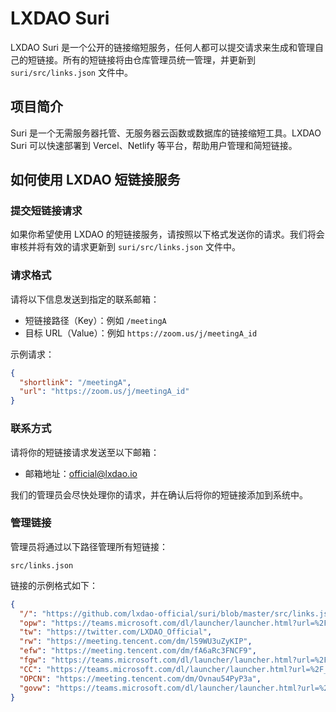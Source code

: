 # LXDAO Suri

LXDAO Suri 是一个公开的链接缩短服务，任何人都可以提交请求来生成和管理自己的短链接。所有的短链接将由仓库管理员统一管理，并更新到 `suri/src/links.json` 文件中。

## 项目简介

Suri 是一个无需服务器托管、无服务器云函数或数据库的链接缩短工具。LXDAO Suri 可以快速部署到 Vercel、Netlify 等平台，帮助用户管理和简短链接。

## 如何使用 LXDAO 短链接服务

### 提交短链接请求

如果你希望使用 LXDAO 的短链接服务，请按照以下格式发送你的请求。我们将会审核并将有效的请求更新到 `suri/src/links.json` 文件中。

### 请求格式

请将以下信息发送到指定的联系邮箱：

- 短链接路径（Key）：例如 `/meetingA`
- 目标 URL（Value）：例如 `https://zoom.us/j/meetingA_id`

示例请求：

```json
{
  "shortlink": "/meetingA",
  "url": "https://zoom.us/j/meetingA_id"
}
```

### 联系方式

请将你的短链接请求发送至以下邮箱：

- 邮箱地址：official@lxdao.io

我们的管理员会尽快处理你的请求，并在确认后将你的短链接添加到系统中。

### 管理链接

管理员将通过以下路径管理所有短链接：

`src/links.json`

链接的示例格式如下：

```json
{
  "/": "https://github.com/lxdao-official/suri/blob/master/src/links.json",
  "opw": "https://teams.microsoft.com/dl/launcher/launcher.html?url=%2F_%23%2Fl%2Fmeetup-join%2F19%3Ameeting_MTJhMTY0ZTMtYzUyYS00Y2U2LThlZDUtNmU5MzRiZGRlZWUy%40thread.v2%2F0%3Fcontext%3D%257b%2522Tid%2522%253a%252233c37896-a852-458d-a347-2490bf4e6a9c%2522%252c%2522Oid%2522%253a%2522f3a85524-298d-4a59-8c92-4e83f89f84a0%2522%257d%26anon%3Dtrue&type=meetup-join&deeplinkId=10fdc731-3757-4330-8328-0a7346dcb2da&directDl=true&msLaunch=true&enableMobilePage=true&suppressPrompt=true",
  "tw": "https://twitter.com/LXDAO_Official",
  "rw": "https://meeting.tencent.com/dm/l59WU3uZyKIP",
  "efw": "https://meeting.tencent.com/dm/fA6aRc3FNCF9",
  "fgw": "https://teams.microsoft.com/dl/launcher/launcher.html?url=%2F_%23%2Fl%2Fmeetup-join%2F19%3Ameeting_NmEzMGVmNzktMmQ3Yy00YzA4LWFjYjktMWYxYzAzYmUwMDY5%40thread.v2%2F0%3Fcontext%3D%257b%2522Tid%2522%253a%252233c37896-a852-458d-a347-2490bf4e6a9c%2522%252c%2522Oid%2522%253a%2522f3a85524-298d-4a59-8c92-4e83f89f84a0%2522%257d%26anon%3Dtrue&type=meetup-join&deeplinkId=365bd0d3-5ede-4a2c-8b57-6c055aa9b1e3&directDl=true&msLaunch=true&enableMobilePage=true&suppressPrompt=true",
  "CC": "https://teams.microsoft.com/dl/launcher/launcher.html?url=%2F_%23%2Fl%2Fmeetup-join%2F19%3Ameeting_MGI4YTM4MTUtMTcyZC00MzQ3LTk4MzItZWRmMzBlNTRlZTUx%40thread.v2%2F0%3Fcontext%3D%257b%2522Tid%2522%253a%252233c37896-a852-458d-a347-2490bf4e6a9c%2522%252c%2522Oid%2522%253a%2522f3a85524-298d-4a59-8c92-4e83f89f84a0%2522%257d%26anon%3Dtrue&type=meetup-join&deeplinkId=c94333d6-db75-4e57-a1d3-216524336687&directDl=true&msLaunch=true&enableMobilePage=true&suppressPrompt=true",
  "OPCN": "https://meeting.tencent.com/dm/Ovnau54PyP3a",
  "govw": "https://teams.microsoft.com/dl/launcher/launcher.html?url=%2F_%23%2Fl%2Fmeetup-join%2F19%3Ameeting_ODhhZjA3Y2UtNzMxOC00NjFhLWFhMjEtN2U3OWRjN2NkZDgx%40thread.v2%2F0%3Fcontext%3D%257b%2522Tid%2522%253a%252233c37896-a852-458d-a347-2490bf4e6a9c%2522%252c%2522Oid%2522%253a%2522f3a85524-298d-4a59-8c92-4e83f89f84a0%2522%257d%26anon%3Dtrue&type=meetup-join&deeplinkId=63ef5241-0481-4ece-b207-92fe909f2099&directDl=true&msLaunch=true&enableMobilePage=true&suppressPrompt=true"
}
```
